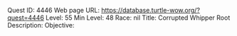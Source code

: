 Quest ID: 4446
Web page URL: https://database.turtle-wow.org/?quest=4446
Level: 55
Min Level: 48
Race: nil
Title: Corrupted Whipper Root
Description: 
Objective: 
